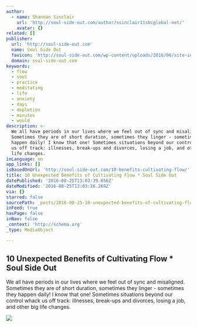 ```yaml
---
author:
  - name: Shannan Sinclair
    url: 'http://soul-side-out.com/author/ssinclair11sbcglobal-net/'
    avatar: {}
related: []
publisher:
  url: 'http://soul-side-out.com'
  name: Soul Side Out
  favicon: 'http://soul-side-out.com/wp-content/uploads/2016/06/site-identity.png'
  domain: soul-side-out.com
keywords:
  - flow
  - soul
  - practice
  - meditating
  - life
  - anxiety
  - days
  - depletion
  - minutes
  - would
description: >-
  We all have periods in our lives where we feel out of sync and misaligned.
  Sometimes they are of short duration, sometimes they linger - sometimes they
  happen daily! I know that one! Sometimes situations beyond our control whack
  us off track: illnesses, break-ups and divorces, losing a job, and other big
  life changes.
inLanguage: en
app_links: []
isBasedOnUrl: 'http://soul-side-out.com/10-benefits-cultivating-flow/'
title: 10 Unexpected Benefits of Cultivating Flow * Soul Side Out
datePublished: '2016-08-25T13:03:39.856Z'
dateModified: '2016-08-25T13:03:26.269Z'
via: {}
starred: false
sourcePath: _posts/2016-08-25-10-unexpected-benefits-of-cultivating-flow-soul-side-out.md
inFeed: true
hasPage: false
inNav: false
_context: 'http://schema.org'
_type: MediaObject

---
```

<article style=""><h1>10 Unexpected Benefits of Cultivating Flow * Soul Side Out</h1><p>We all have periods in our lives where we feel out of sync and misaligned. Sometimes they are of short duration, sometimes they linger - sometimes they happen daily! I know that one! Sometimes situations beyond our control whack us off track: illnesses, break-ups and divorces, losing a job, and other big life changes.</p><img src="http://soul-side-out.com/wp-content/uploads/2016/07/10-Unexpected-Benefits-1.jpg" /></article>